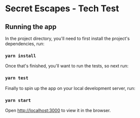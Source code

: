 # Secret Escapes - Tech Test

## Running the app

In the project directory, you'll need to first install the project's dependencies, run:

### `yarn install`

Once that's finished, you'll want to run the tests, so next run:

### `yarn test`

Finally to spin up the app on your local development server, run:

### `yarn start`

Open [http://localhost:3000](http://localhost:3000) to view it in the browser.
